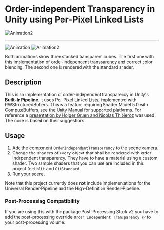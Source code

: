 # Order-independent Transparency in Unity using Per-Pixel Linked Lists

![Animation2](https://user-images.githubusercontent.com/18415215/139141230-207014ab-57eb-4591-9c90-d8c17db93a30.gif)

---

![Animation](https://user-images.githubusercontent.com/18415215/139123916-2dce99a6-aefe-437a-9caf-cb105015e654.gif)
![Animation2](https://user-images.githubusercontent.com/18415215/139123918-600efbe8-96ab-475e-be68-51e2e026d434.gif)

Both animations show three stacked transparent cubes. The first one with this implementation of order-independent transparency and correct color blending. The second one is rendered with the standard shader.

## Description

This is an implementation of order-independent transparency in Unity's **Built-In Pipeline**. It uses Per-Pixel Linked Lists, implemented with RWStructuredBuffers.
This is a feature requiring Shader Model 5.0 with ComputeBuffers, see the [Unity Manual](https://docs.unity3d.com/Manual/SL-ShaderCompileTargets.html) for supported platforms.
For reference a [presentation by Holger Gruen and Nicolas Thibieroz](https://de.slideshare.net/hgruen/oit-and-indirect-illumination-using-dx11-linked-lists)
was used. The code is based on their suggestions.

## Usage

1. Add the component `OrderIndependentTransparency` to the scene camera.
2. Change the shaders of every object that shall be rendered with order-independent transparency. They have to have a material using a custom shader. Two sample shaders that you can use are included in this project `OitUnlit` and `OitStandard`.
3. Run your scene.

Note that this project currently does **not** include implementations for the Universal Render-Pipeline and the High-Definition Render-Pipeline.

### Post-Processing Compatibility

If you are using this with the package Post-Processing Stack v2 you have to add the post-processing override `Order Independent Transparency PP` to your post-processing volume.
